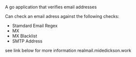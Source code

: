 A go application that verifies email addresses

Can check an email adress against the following checks:

- Stamdard Email Regex
- MX
- MX Blacklist
- SMTP Address

see link below for more information
realmail.midedickson.work

